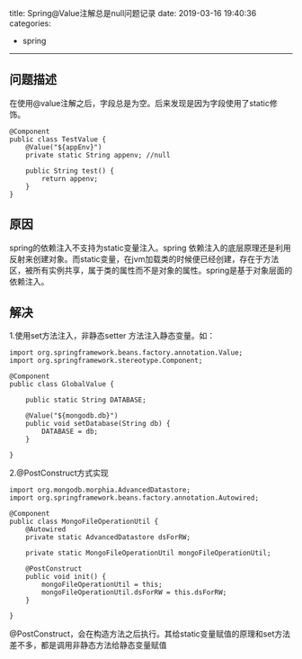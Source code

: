 title: Spring@Value注解总是null问题记录
date: 2019-03-16 19:40:36
categories: 
  - spring
---


## 问题描述
在使用@value注解之后，字段总是为空。后来发现是因为字段使用了static修饰。
```
@Component
public class TestValue {
    @Value("${appEnv}")
    private static String appenv; //null

    public String test() {
        return appenv;
    }
}
```
## 原因
spring的依赖注入不支持为static变量注入。spring 依赖注入的底层原理还是利用反射来创建对象。而static变量，在jvm加载类的时候便已经创建，存在于方法区，被所有实例共享，属于类的属性而不是对象的属性。spring是基于对象层面的依赖注入。
<!-- more -->

## 解决
1.使用set方法注入，非静态setter 方法注入静态变量。如：
```
import org.springframework.beans.factory.annotation.Value;  
import org.springframework.stereotype.Component;  
  
@Component  
public class GlobalValue {  
  
    public static String DATABASE;  
  
    @Value("${mongodb.db}")  
    public void setDatabase(String db) {  
        DATABASE = db;  
    }  
  
} 
```

2.@PostConstruct方式实现
```
import org.mongodb.morphia.AdvancedDatastore;  
import org.springframework.beans.factory.annotation.Autowired;  
  
@Component  
public class MongoFileOperationUtil {  
    @Autowired  
    private static AdvancedDatastore dsForRW;  
  
    private static MongoFileOperationUtil mongoFileOperationUtil;  
  
    @PostConstruct  
    public void init() {  
        mongoFileOperationUtil = this;  
        mongoFileOperationUtil.dsForRW = this.dsForRW;  
    }  
  
}
```
@PostConstruct，会在构造方法之后执行。其给static变量赋值的原理和set方法差不多，都是调用非静态方法给静态变量赋值
